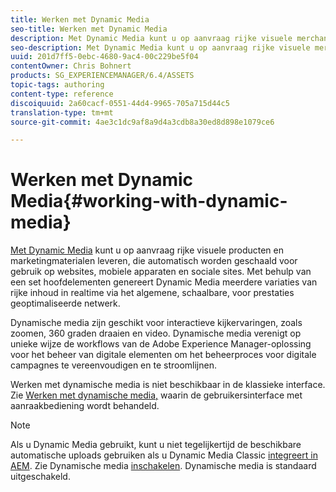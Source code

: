 ```yaml
---
title: Werken met Dynamic Media
seo-title: Werken met Dynamic Media
description: Met Dynamic Media kunt u op aanvraag rijke visuele merchandising- en marketingmiddelen leveren, die automatisch worden geschaald voor gebruik op websites, mobiele apparaten en sociale sites. Met behulp van een set hoofdelementen genereert Dynamic Media meerdere variaties van rijke inhoud in realtime via het algemene, schaalbare, voor prestaties geoptimaliseerde netwerk
seo-description: Met Dynamic Media kunt u op aanvraag rijke visuele merchandising- en marketingmiddelen leveren, die automatisch worden geschaald voor gebruik op websites, mobiele apparaten en sociale sites. Met behulp van een set hoofdelementen genereert Dynamic Media meerdere variaties van rijke inhoud in realtime via het algemene, schaalbare, voor prestaties geoptimaliseerde netwerk
uuid: 201d7ff5-0ebc-4680-9ac4-00c229be5f04
contentOwner: Chris Bohnert
products: SG_EXPERIENCEMANAGER/6.4/ASSETS
topic-tags: authoring
content-type: reference
discoiquuid: 2a60cacf-0551-44d4-9965-705a715d44c5
translation-type: tm+mt
source-git-commit: 4ae3c1dc9af8a9d4a3cdb8a30ed8d898e1079ce6

---
```



# Werken met Dynamic Media{#working-with-dynamic-media}

[Met Dynamic Media](https://www.adobe.com/solutions/web-experience-management/dynamic-media.html) kunt u op aanvraag rijke visuele producten en marketingmaterialen leveren, die automatisch worden geschaald voor gebruik op websites, mobiele apparaten en sociale sites. Met behulp van een set hoofdelementen genereert Dynamic Media meerdere variaties van rijke inhoud in realtime via het algemene, schaalbare, voor prestaties geoptimaliseerde netwerk.

Dynamische media zijn geschikt voor interactieve kijkervaringen, zoals zoomen, 360 graden draaien en video. Dynamische media verenigt op unieke wijze de workflows van de Adobe Experience Manager-oplossing voor het beheer van digitale elementen om het beheerproces voor digitale campagnes te vereenvoudigen en te stroomlijnen.

Werken met dynamische media is niet beschikbaar in de klassieke interface. Zie [Werken met dynamische media,](/help/assets/dynamic-media.md) waarin de gebruikersinterface met aanraakbediening wordt behandeld.

>[!NOTE]
>
>Als u Dynamic Media gebruikt, kunt u niet tegelijkertijd de beschikbare automatische uploads gebruiken als u Dynamic Media Classic [integreert in AEM](/help/sites-administering/scene7.md). Zie Dynamische media [inschakelen](/help/assets/config-dynamic.md#enabling-dynamic-media). Dynamische media is standaard uitgeschakeld.

